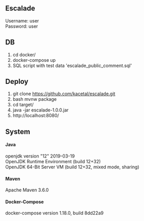 ## Escalade  
Username: user  
Password: user

## DB
1. cd docker/
2. docker-compose up
3. SQL script with test data 'escalade_public_comment.sql'

## Deploy
1. git clone https://github.com/kacetal/escalade.git
2. bash mvnw package
3. cd target/
4. java -jar escalade-1.0.0.jar
5. http://localhost:8080/

## System
#### Java
openjdk version "12" 2019-03-19  
OpenJDK Runtime Environment (build 12+32)  
OpenJDK 64-Bit Server VM (build 12+32, mixed mode, sharing)  
#### Maven
Apache Maven 3.6.0    
#### Docker-Compose
docker-compose version 1.18.0, build 8dd22a9  
